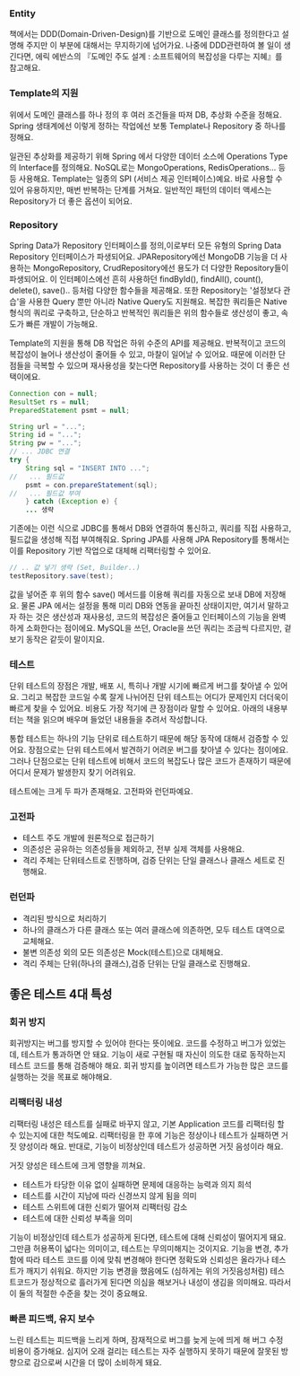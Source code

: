 ### Entity
책에서는 DDD(Domain-Driven-Design)를 기반으로 도메인 클래스를 정의한다고 설명해 주지만 이 부분에 대해서는 무지하기에 넘어가요. 나중에 DDD관련하여 볼 일이 생긴다면, 에릭 에반스의 『도메인 주도 설계 : 소프트웨어의 복잡성을 다루는 지혜』를 참고해요.
### Template의 지원
위에서 도메인 클래스를 하나 정의 후 여러 조건들을 따져 DB, 추상화 수준을 정해요. Spring 생태계에선 이렇게 정하는 작업에선 보통 Template나 Repository 중 하나를 정해요.

일관된 추상화를 제공하기 위해 Spring 에서 다양한 데이터 소스에 Operations Type의 Interface를 정의해요. NoSQL로는 MongoOperations, RedisOperations... 등등 사용해요. Template는 일종의 SPI (서비스 제공 인터페이스)예요. 바로 사용할 수 있어 유용하지만, 매번 반복하는 단계를 거쳐요.
일반적인 패턴의 데이터 액세스는 Repository가 더 좋은 옵션이 되어요.

### Repository
Spring Data가 Repository 인터페이스를 정의,이로부터 모든 유형의 Spring Data Repository 인터페이스가 파생되어요. JPARepository에선 MongoDB 기능을 더 사용하는 MongoRepository, CrudRepository에선 용도가 더 다양한 Repository들이 파생되어요. 이 인터페이스에선 흔히 사용하던 findById(), findAll(), count(), delete(), save().. 등처럼 다양한 함수들을 제공해요.
또한 Repository는 '설정보다 관습'을 사용한 Query 뿐만 아니라 Native Query도 지원해요. 복잡한 쿼리들은 Native 형식의 쿼리로 구축하고, 단순하고 반복적인 쿼리들은 위의 함수들로 생산성이 좋고, 속도가 빠른 개발이 가능해요.

Template의 지원을 통해 DB 작업은 하위 수준의 API를 제공해요. 반복적이고 코드의 복잡성이 늘어나 생산성이 줄어들 수 있고, 마찰이 일어날 수 있어요. 때문에 이러한 단점들을 극복할 수 있으며 재사용성을 찾는다면 Repository를 사용하는 것이 더 좋은 선택이에요.
```java
Connection con = null;
ResultSet rs = null;
PreparedStatement psmt = null;

String url = "...";
String id = "...";
String pw = "...";
// ... JDBC 연결
try {
    String sql = "INSERT INTO ...";
//   ... 필드값
    psmt = con.prepareStatement(sql);
//   ... 필드값 부여
    } catch (Exception e) {
    ... 생략
```
기존에는 이런 식으로 JDBC를 통해서 DB와 연결하여 통신하고, 쿼리를 직접 사용하고, 필드값을 생성해 직접 부여해줘요. Spring JPA를 사용해 JPA Repository를 통해서는 이를 Repository 기반 작업으로 대체해 리팩터링할 수 있어요.
```java
// .. 값 넣기 생략 (Set, Builder..)
testRepository.save(test);
```
값을 넣어준 후 위의 함수 save() 메서드를 이용해 쿼리를 자동으로 보내 DB에 저장해요. 물론 JPA 에서는 설정을 통해 미리 DB와 연동을 끝마친 상태이지만, 여기서 말하고자 하는 것은 생산성과 재사용성, 코드의 복잡성은 줄어들고 인터페이스의 기능을 완벽하게 소화한다는 점이에요. MySQL을 쓰던, Oracle을 쓰던 쿼리는 조금씩 다르지만, 겉보기 동작은 같듯이 말이지요.
### 테스트
단위 테스트의 장점은 개발, 배포 시, 특히나 개발 시기에 빠르게 버그를 찾아낼 수 있어요. 그리고 복잡한 코드일 수록 잘게 나뉘어진 단위 테스트는 어디가 문제인지 더더욱이 빠르게 찾을 수 있어요. 비용도 가장 적기에 큰 장점이라 말할 수 있어요. 아래의 내용부터는 책을 읽으며 배우며 들었던 내용들을 추려서 작성합니다.

통합 테스트는 하나의 기능 단위로 테스트하기 때문에 해당 동작에 대해서 검증할 수 있어요. 장점으로는 단위 테스트에서 발견하기 어려운 버그를 찾아낼 수 있다는 점이에요. 그러나 단점으로는 단위 테스트에 비해서 코드의 복잡도나 많은 코드가 존재하기 때문에 어디서 문제가 발생한지 찾기 어려워요.

테스트에는 크게 두 파가 존재해요. 고전파와 런던파예요.
### 고전파
- 테스트 주도 개발에 원론적으로 접근하기
- 의존성은 공유하는 의존성들을 제외하고, 전부 실제 객체를 사용해요.
- 격리 주체는 단위테스트로 진행하며, 검증 단위는 단일 클래스나 클래스 세트로 진행해요.
### 런던파
- 격리된 방식으로 처리하기
- 하나의 클래스가 다른 클래스 또는 여러 클래스에 의존하면, 모두 테스트 대역으로 교체해요.
- 불변 의존성 외의 모든 의존성은 Mock(테스트)으로 대체해요.
- 격리 주체는 단위(하나의 클래스),검증 단위는 단일 클래스로 진행해요.
## 좋은 테스트 4대 특성
### 회귀 방지
회귀방지는 버그를 방지할 수 있어야 한다는 뜻이에요. 코드를 수정하고 버그가 있었는데, 테스트가 통과하면 안 돼요. 기능이 새로 구현될 때 자신이 의도한 대로 동작하는지 테스트 코드를 통해 검증해야 해요. 회귀 방지를 높이려면 테스트가 가능한 많은 코드를 실행하는 것을 목표로 해야해요.
### 리팩터링 내성
리팩터링 내성은 테스트를 실패로 바꾸지 않고, 기본 Application 코드를 리팩터링 할 수 있는지에 대한 척도예요. 리팩터링을 한 후에 기능은 정상이나 테스트가 실패하면 거짓 양성이라 해요. 반대로, 기능이 비정상인데 테스트가 성공하면 거짓 음성이라 해요.

거짓 양성은 테스트에 크게 영향을 끼쳐요.

- 테스트가 타당한 이유 없이 실패하면 문제에 대응하는 능력과 의지 희석
- 테스트를 시간이 지남에 따라 신경쓰지 않게 됨을 의미
- 테스트 스위트에 대한 신뢰가 떨어져 리팩터링 감소
- 테스트에 대한 신뢰성 부족을 의미

기능이 비정상인데 테스트가 성공하게 된다면, 테스트에 대해 신뢰성이 떨어지게 돼요. 그만큼 허용폭이 넓다는 의미이고, 테스트는 무의미해지는 것이지요.
기능을 변경, 추가함에 따라 테스트 코드를 이에 맞춰 변경해야 한다면 정확도와 신뢰성은 올라가나 테스트가 깨지기 쉬워요. 하지만 기능 변경을 했음에도 (심하게는 위의 거짓음성처럼) 테스트코드가 정상적으로 흘러가게 된다면 의심을 해보거나 내성이 생김을 의미해요. 따라서 이 둘의 적절한 수준을 찾는 것이 중요해요.
### 빠른 피드백, 유지 보수
느린 테스트는 피드백을 느리게 하며, 잠재적으로 버그를 늦게 눈에 띄게 해 버그 수정 비용이 증가해요. 심지어 오래 걸리는 테스트는 자주 실행하지 못하기 때문에 잘못된 방향으로 감으로써 시간을 더 많이 소비하게 돼요.